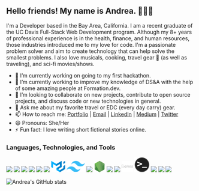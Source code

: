 ## Hello friends! My name is Andrea. 🙆🏻‍♀️

I'm a Developer based in the Bay Area, California. I am a recent graduate of the UC Davis Full-Stack Web Development program. Although my 8+ years of professional experience is in the health, finance, and human resources, those industries introduced me to my love for code. I'm a passionate problem solver and aim to create technology that can help solve the smallest problems. I also love musicals, cooking, travel gear 🧳 (as well as traveling), and sci-fi movies/shows.  

- 🔭 I’m currently working on going to my first hackathon.
- 🌱 I’m currently working to improve my knowledge of DS&A with the help of some amazing people at Formation.dev.
- 👯 I’m looking to collaborate on new projects, contribute to open source projects, and discuss code or new technologies in general.
- 💬 Ask me about my favorite travel or EDC (every day carry) gear.
- 📫 How to reach me: [Portfolio](https://arumbaua366.github.io/react-portfolio/) | [Email](https://mail.google.com/mail/?view=cm&fs=1&to=arumbaua366@gmail.com&su=SUBJECT&body=BODY) | [LinkedIn](https://www.linkedin.com/in/andrearumbaua/) | [Medium](https://medium.com/@andyrum366) | [Twitter](https://twitter.com/@andeandiandy)
- 😄 Pronouns: She/Her
- ⚡ Fun fact: I love writing short fictional stories online.

### Languages, Technologies, and Tools
<code><img height="40" src="https://user-images.githubusercontent.com/25181517/117447535-f00a3a00-af3d-11eb-89bf-45aaf56dbaf1.png"></code>
<code><img height="40" src="https://user-images.githubusercontent.com/25181517/117447663-0fa16280-af3e-11eb-8677-bcf8e4f8e298.png"></code>
<code><img height="40" src="https://user-images.githubusercontent.com/25181517/117447155-6a868a00-af3d-11eb-9cfe-245df15c9f3f.png"></code>
<code><img height="40" src="https://user-images.githubusercontent.com/25181517/117448085-96eed600-af3e-11eb-9492-83a3a0fcbfb1.png"></code>
<code><img height="40" src="https://user-images.githubusercontent.com/25181517/121401671-49102800-c959-11eb-9f6f-74d49a5e1774.png"></code>
<code><img height="40" src="https://user-images.githubusercontent.com/25181517/121402101-c89df700-c959-11eb-8b4a-bbadf9e84b30.png"></code>
<code><img height="30" src="https://github.com/PrinceCorwin/Useful-tech-icons/blob/main/images/material.png?raw=true"></code>
<code><img height="30" src="https://github.com/PrinceCorwin/Useful-tech-icons/blob/main/images/tailwind.png?raw=true"></code>
<code><img height="40" src="https://user-images.githubusercontent.com/25181517/182883980-92ae49c5-09c2-41f2-85ae-6e64221ad45f.png"></code>
<code><img height="30" src="https://github.com/PrinceCorwin/Useful-tech-icons/blob/main/images/nodejs.png?raw=true"></code>
<code><img height="40" src="https://user-images.githubusercontent.com/25181517/182884177-d48a8579-2cd0-447a-b9a6-ffc7cb02560e.png"></code>
<code><img height="40" src="https://user-images.githubusercontent.com/25181517/117364277-fc4eb280-aebd-11eb-8769-a3583c6a2037.png"></code>
<code><img height="30" src="https://github.com/PrinceCorwin/Useful-tech-icons/blob/main/images/express.png?raw=true"></code>
<code><img height="40" src="https://raw.githubusercontent.com/github/explore/80688e429a7d4ef2fca1e82350fe8e3517d3494d/topics/terminal/terminal.png"></code>
<code><img height="40" src="https://user-images.githubusercontent.com/25181517/182618272-390ab138-7b29-44a0-85a2-62633957d815.png"></code>
<code><img height="40" src="https://user-images.githubusercontent.com/25181517/182618508-1b12183b-5398-48d2-92e7-ff0969a22624.png"></code>
<code><img height="40" src="https://user-images.githubusercontent.com/25181517/117208135-11134380-adf5-11eb-8878-040fd0f015b2.png"></code>


![Andrea's GitHub stats](https://github-readme-stats.vercel.app/api?username=arumbaua366&show_icons=true&theme=tokyonight&include_all_commits=true)
